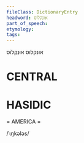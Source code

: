 ```yaml
---
fileClass: DictionaryEntry
headword: אונקלוס
part_of_speech: 
etymology: 
tags: 
---
```

אונקלוס
אוּנְקְלוֹס

CENTRAL
========

HASIDIC
=======
= AMERICA = 

/ˈɩŋkələs/